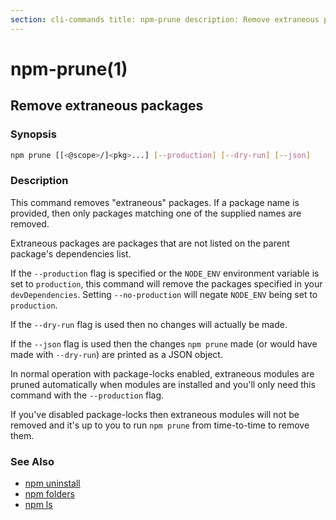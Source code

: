 ```yaml
---
section: cli-commands title: npm-prune description: Remove extraneous packages
---
```


# npm-prune(1)

## Remove extraneous packages

### Synopsis

```bash
npm prune [[<@scope>/]<pkg>...] [--production] [--dry-run] [--json]
```

### Description

This command removes "extraneous" packages. If a package name is provided, then only packages matching one of the
supplied names are removed.

Extraneous packages are packages that are not listed on the parent package's dependencies list.

If the `--production` flag is specified or the `NODE_ENV` environment variable is set to `production`, this command will
remove the packages specified in your `devDependencies`. Setting `--no-production` will negate `NODE_ENV` being set
to `production`.

If the `--dry-run` flag is used then no changes will actually be made.

If the `--json` flag is used then the changes `npm prune` made (or would have made with `--dry-run`) are printed as a
JSON object.

In normal operation with package-locks enabled, extraneous modules are pruned automatically when modules are installed
and you'll only need this command with the `--production` flag.

If you've disabled package-locks then extraneous modules will not be removed and it's up to you to run `npm prune` from
time-to-time to remove them.

### See Also

* [npm uninstall](/cli-commands/npm-uninstall)
* [npm folders](/configuring-npm/folders)
* [npm ls](/cli-commands/npm-ls)

